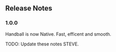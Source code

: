 ## Release Notes

### 1.0.0
Handball is now Native. Fast, efficent and smooth.

TODO: Update these notes STEVE.
